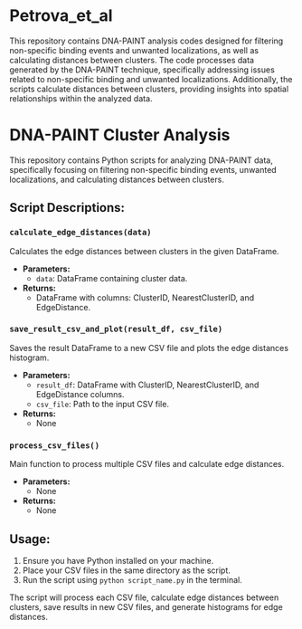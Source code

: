 # Petrova_et_al

This repository contains DNA-PAINT analysis codes designed for filtering non-specific binding events and unwanted localizations, as well as calculating distances between clusters. The code processes data generated by the DNA-PAINT technique, specifically addressing issues related to non-specific binding and unwanted localizations. Additionally, the scripts calculate distances between clusters, providing insights into spatial relationships within the analyzed data.


# DNA-PAINT Cluster Analysis

This repository contains Python scripts for analyzing DNA-PAINT data, specifically focusing on filtering non-specific binding events, unwanted localizations, and calculating distances between clusters.

## Script Descriptions:

### `calculate_edge_distances(data)`

Calculates the edge distances between clusters in the given DataFrame.

- **Parameters:**
  - `data`: DataFrame containing cluster data.
- **Returns:**
  - DataFrame with columns: ClusterID, NearestClusterID, and EdgeDistance.

### `save_result_csv_and_plot(result_df, csv_file)`

Saves the result DataFrame to a new CSV file and plots the edge distances histogram.

- **Parameters:**
  - `result_df`: DataFrame with ClusterID, NearestClusterID, and EdgeDistance columns.
  - `csv_file`: Path to the input CSV file.
- **Returns:**
  - None

### `process_csv_files()`

Main function to process multiple CSV files and calculate edge distances.

- **Parameters:**
  - None
- **Returns:**
  - None

## Usage:

1. Ensure you have Python installed on your machine.
2. Place your CSV files in the same directory as the script.
3. Run the script using `python script_name.py` in the terminal.

The script will process each CSV file, calculate edge distances between clusters, save results in new CSV files, and generate histograms for edge distances.

